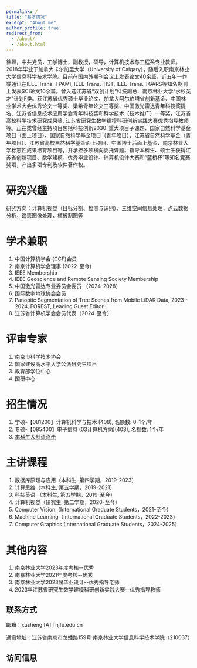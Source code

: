 ```yaml
---
permalink: /
title: "基本情况"
excerpt: "About me"
author_profile: true
redirect_from: 
  - /about/
  - /about.html
---
```


徐昇，中共党员，工学博士，副教授，硕导，计算机技术与工程系专业教师。2018年毕业于加拿大卡尔加里大学（University of Calgary），随后入职南京林业大学信息科学技术学院。目前在国内外期刊会议上发表论文40余篇，近五年一作或通讯在IEEE Trans. TPAMI, IEEE Trans. TIST, IEEE Trans. TGARS等知名期刊上发表SCI论文10余篇。曾入选江苏省“双创计划”科技副总、南京林业大学“水杉英才”计划F类。获江苏省优秀硕士毕业论文、加拿大阿尔伯塔省创新基金、中国林业学术大会优秀论文一等奖、梁希青年论文三等奖、中国激光雷达青年科技奖提名、江苏省信息技术应用学会青年科技奖和科学技术（技术推广）一等奖，江苏省高校科学技术研究成果奖, 江苏省研究生数学建模科研创新实践大赛优秀指导教师等。正在或曾经主持项目包括科技创新2030–重大项目子课题、国家自然科学基金项目（面上项目）、国家自然科学基金项目（青年项目）、江苏省自然科学基金（青年项目）、江苏省高校自然科学基金面上项目、中国博士后面上基金、南京林业大学标志性成果培育项目等，并承担多项横向委托课题。指导本科生、硕士生获得江苏省创新项目、数学建模、优秀毕业设计、计算机设计大赛和“蓝桥杯”等知名竞赛奖项，产出多项专利及软件著作权。

研究兴趣
======
研究方向：计算机视觉（目标分割、检测与识别），三维空间信息处理，点云数据分析，遥感图像处理，植被制图等


学术兼职
======
1. 中国计算机学会 (CCF)会员
1. 南京计算机学会理事 (2022-至今)
1. IEEE Membership
1. IEEE Geoscience and Remote Sensing Society Membership
2. 中国激光雷达专业委员会委员 （2024-2028）
3. 国际数字地球协会会员
1. Panoptic Segmentation of Tree Scenes from Mobile LiDAR Data, 2023 - 2024, FOREST, Leading Guest Editor.
2. 江苏省计算机学会会员代表（2024-至今）


评审专家
======
1. 南京市科学技术协会 
1. 国家建设高水平大学公派研究生项目
1. 教育部学位中心
1. 国研中心



招生情况
======
1. 学硕-【081200】计算机科学与技术 (408), 名额数: 0-1个/年
2. 专硕-【085400】电子信息 (03计算机方向)(408), 名额数: 1个/年
3.  <a href="https://lostagex.github.io/teaching/2019-05-08-NJFU_JS">本科生大创请点击</a>


主讲课程
======
1. 数据库原理与应用（本科生, 第四学期，2019-2023）
1. 计算思维（本科生, 第五学期，2019-2021）
1. 科技英语 （本科生, 第五学期，2019-至今）
1. 计算机视觉（研究生, 第二学期，2020-至今）
1. Computer Vision（International Graduate Students，2021-至今）
1. Machine Learning（International Graduate Students，2022-2023）
1. Computer Graphics (International Graduate Students，2024-2025）

其他内容
======
1. 南京林业大学2023年度考核--优秀
1. 南京林业大学2021年度考核--优秀
1. 南京林业大学2023届毕业设计--优秀指导老师 
1. 2023年江苏省研究生数学建模科研创新实践大赛--优秀指导教师



联系方式
------
邮箱：xusheng [AT] njfu.edu.cn

通讯地址：江苏省南京市龙蟠路159号 南京林业大学信息科学技术学院（210037）

访问信息
------
<script type="text/javascript" id="clstr_globe" src="//clustrmaps.com/globe.js?d=MhqpY4o3HaiJXTcTR4ELSQeRD51LZv6LuIngfAmQrTU"></script>
